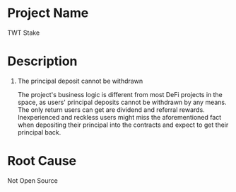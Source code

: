 # Project Name
TWT Stake

# Description
1. The principal deposit cannot be withdrawn
    
    The project's business logic is different from most DeFi projects in the space, as users' principal deposits cannot be withdrawn by any means. The only return users can get are dividend and referral rewards. Inexperienced and reckless users might miss the aforementioned fact when depositing their principal into the contracts and expect to get their principal back.

# Root Cause
Not Open Source
